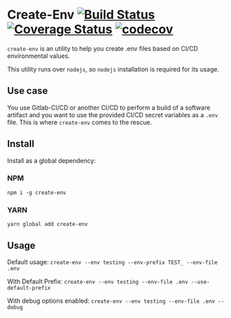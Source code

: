 # Create-Env [![Build Status](https://travis-ci.org/BlackBoxVision/create-env.svg?branch=master)](https://travis-ci.org/BlackBoxVision/create-env) [![Coverage Status](https://coveralls.io/repos/github/BlackBoxVision/create-env/badge.svg?branch=master)](https://coveralls.io/github/BlackBoxVision/create-env?branch=master) [![codecov](https://codecov.io/gh/BlackBoxVision/create-env/branch/master/graph/badge.svg)](https://codecov.io/gh/BlackBoxVision/create-env)

`create-env` is an utility to help you create .env files based on CI/CD environmental values. 

This utility runs over `nodejs`, so `nodejs` installation is required for its usage.

## Use case

You use Gitlab-CI/CD or another CI/CD to perform a build of a software artifact and you want to use the provided CI/CD secret variables as a `.env` file. This is where `create-env` comes to the rescue. 

## Install 

Install as a global dependency: 

### NPM

`npm i -g create-env`

### YARN

`yarn global add create-env`

## Usage

Default usage: 
`create-env --env testing --env-prefix TEST_ --env-file .env`

With Default Prefix:
`create-env --env testing --env-file .env --use-default-prefix`

With debug options enabled:
`create-env --env testing --env-file .env --debug`